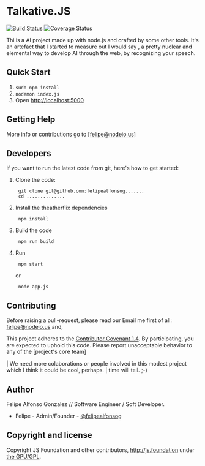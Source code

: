 # Talkative.JS

[![Build Status](https://travis-ci.org/node-red/node-red.svg)](https://travis-ci.org/theatherflix/theatherflix)
[![Coverage Status](https://coveralls.io/repos/node-red/node-red/badge.svg?branch=master)](https://coveralls.io/r/theatherflix/theatherflix?branch=master) 

Thi is a AI project made up with node.js and crafted by some other tools. It's an artefact that I started to measure out I would say , a pretty nuclear and elemental way to develop AI through the web, by recognizing your speech.

## Quick Start

1. `sudo npm install`
2. `nodemon index.js`
3. Open <http://localhost:5000>

## Getting Help

More info or contributions go to [felipe@nodeio.us] 


## Developers

If you want to run the latest code from git, here's how to get started:

1. Clone the code:

        git clone git@github.com:felipealfonsog.......
        cd ..............

2. Install the theatherflix dependencies

        npm install

3. Build the code

        npm run build

4. Run

        npm start
   or

        node app.js

## Contributing

Before raising a pull-request, please read our
Email me first of all: felipe@nodeio.us and,

This project adheres to the [Contributor Covenant 1.4](http://contributor-covenant.org/version/1/4/).
 By participating, you are expected to uphold this code. Please report unacceptable
 behavior to any of the [project's core team]


| We need more colaborations or people involved in this modest project which I think it could be cool, perhaps.
| time will tell. ;-)

## Author

Felipe Alfonso Gonzalez // Software Engineer / Soft Developer.

* Felipe - Admin/Founder - [@felipealfonsog](http://twitter.com/felipealfonsog)


## Copyright and license
 
Copyright JS Foundation and other contributors, http://js.foundation under [the GPU/GPL](LICENSE).
